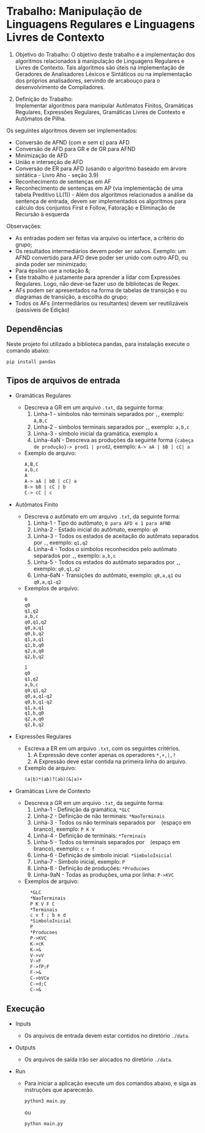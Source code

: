 # Trabalho: Manipulação de Linguagens Regulares e Linguagens Livres de Contexto
1. Objetivo do Trabalho:
O objetivo deste trabalho é a implementação dos algoritmos relacionados à manipulação
de Linguagens Regulares e Livres de Contexto. Tais algoritmos são úteis na implementação de Geradores de Analisadores Léxicos e Sintáticos ou na implementação dos próprios
analisadores, servindo de arcabouço para o desenvolvimento de Compiladores.

2. Definição do Trabalho:\
Implementar algoritmos para manipular Autômatos Finitos, Gramáticas Regulares, Expressões Regulares, Gramáticas Livres de Contexto e Autômatos de Pilha.

Os seguintes algoritmos devem ser implementados:
  - Conversão de AFND (com e sem ε) para AFD
  - Conversão de AFD para GR e de GR para AFND
  - Minimização de AFD
  - União e interseção de AFD
  - Conversão de ER para AFD (usando o algoritmo baseado em árvore sintática - Livro
  Aho - seção 3.9)
  - Reconhecimento de sentenças em AF
  - Reconhecimento de sentenças em AP (via implementação de uma tabela Preditivo
  LL(1)) - Além dos algoritmos relacionados a análise da sentença de entrada, devem
  ser implementados os algoritmos para cálculo dos conjuntos First e Follow, Fatoração e Eliminação de Recursão à esquerda 


Observações:
- As entradas podem ser feitas via arquivo ou interface, a critério do grupo;
- Os resultados intermediários devem poder ser salvos. Exemplo: um AFND convertido para AFD deve poder ser unido com outro AFD, ou ainda poder ser minimizado;
- Para épsilon use a notação &;
- Este trabalho é justamente para aprender a lidar com Expressões Regulares.
Logo, não deve-se fazer uso de bibliotecas de Regex.
- AFs podem ser apresentados na forma de tabelas de transição e ou diagramas de
transição, a escolha do grupo;
- Todos os AFs (intermediários ou resultantes) devem ser reutilizáveis (passíveis de
Edição)


## Dependências
   Neste projeto foi utilizado a biblioteca pandas, para instalação execute o comando abaixo:
  
  ```
  pip install pandas
  ```

## Tipos de arquivos de entrada
  - Gramáticas Regulares
    - Descreva a GR em um arquivo `.txt`, da seguinte forma:
      1. Linha-1 - símbolos não terminais separados por `,`, exemplo: `A,B,C`
      2. Linha-2 - símbolos terminais separados por `,`, exemplo: `a,b,c`
      3. Linha-3 - símbolo inicial da gramática, exemplo `A`
      4. Linha-4aN - Descreva as produções da seguinte forma `{cabeça de produção}-> prod1 | prod2`, exemplo: `A-> aA | bB | cC| a`
    - Exemplo de arquivo:
      ```txt
      A,B,C
      a,b,c
      A
      A-> aA | bB | cC| a 
      B-> bB | cC | b 
      C-> cC | c
      ```
  - Autômatos Finito
    - Descreva o autômato em um arquivo `.txt`, da seguinte forma:
      1. Linha-1 - Tipo do autômato, `0 para AFD e 1 para AFND`
      2. Linha-2 - Estado inicial do autômato, exemplo: `q0`
      3. Linha-3 - Todos os estados de aceitação do autômato separados por `,`, exemplo: `q1,q2`
      4. Linha-4 - Todos o simbolos reconhecidos pelo autômato separados por `,`, exemplo: `a,b,c`
      5. Linha-5 - Todos os estados do autômato separados por `,`, exemplo: `q0,q1,q2`
      6. Linha-6aN - Transições do autômato, exemplo: `q0,a,q1` ou `q0,a,q1-q2`
    - Exemplos de arquivo:
      ```txt
      0
      q0
      q1,q2
      a,b,c
      q0,q1,q2
      q0,a,q1
      q0,b,q2
      q1,a,q1
      q1,b,q0
      q2,a,q0
      q2,b,q2
      ```
      ```txt
      1
      q0
      q1,q2
      a,b,c
      q0,q1,q2
      q0,a,q1-q2
      q0,b,q1-q2
      q1,a,q1
      q1,b,q0
      q2,a,q0
      q2,b,q2
      ```
- Expressões Regulares
  - Escreva a ER em um arquivo ```.txt```, com os seguintes critérios.
    1. A Expressão deve conter apenas os operadores `*,+,|,?`
    2. A Expressão deve estar contida na primeira linha do arquivo.
  - Exemplo de arquivo:
    ```txt
    (a|b)*(ab)?(ab)(&|a)+
    ```

- Gramáticas Livre de Contexto
    - Descreva a GR em um arquivo `.txt`, da seguinte forma:        
      1. Linha-1 - Definição da gramática, `*GLC`
      2. Linha-2 - Definição de não terminais: `*NaoTerminais`
      3. Linha-3 - Todos os não terminais separados por ` ` (espaço em branco), exemplo: `P K V`
      4. Linha-4 - Definição de terminais: `*Terminais`
      5. Linha-5 - Todos os terminais separados por ` ` (espaço em branco), exemplo: `c v f`
      6. Linha-6 - Definição de simbolo inicial: `*SimboloInicial`
      7. Linha-7 - Simbolo inicial, exemplo: `P`
      8. Linha-8 - Definição de produções: `*Producoes`
      9. Linha-9aN - Todas as produções, uma por linha: `P->KVC`
    - Exemplos de arquivo:
      ```txt
        *GLC
        *NaoTerminais
        P K V F C
        *Terminais
        c v f ; b e d
        *SimboloInicial
        P
        *Producoes
        P->KVC
        K->cK
        K->&
        V->vV
        V->F
        F->fP;F
        F->&
        C->bVCe
        C->d;C
        C->&
      ```
## Execução
  - Inputs
    - Os arquivos de entrada devem estar contidos no diretório `./data`.
  
  - Outputs
    - Os arquivos de saída irão ser alocados no diretório `./data`.
   
  - Run
    - Para iniciar a aplicação execute um dos comandos abaixo, e siga as instruções que aparecerão.
      ```
      python3 main.py
      ```
      ou
      ```
      python main.py
      ```


